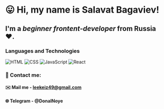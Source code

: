 # 😛 Hi, my name is **Salavat Bagaviev**!
## I'm a *beginner frontent-developer* from Russia ❤️.
### Languages and Technologies 
![HTML](https://img.shields.io/badge/-HTML-090909?style=for-the-badge&logo=html5)
![CSS](https://img.shields.io/badge/-CSS-090909?style=for-the-badge&logo=css3)
![JavaScript](https://img.shields.io/badge/-JavaScript-090909?style=for-the-badge&logo=JavaScript)
![React](https://img.shields.io/badge/-React-090909?style=for-the-badge&logo=React)
### 💬 Contact me: 
#### ✉️ Mail me - leekeiz49@gmail.com
#### 🌐 Telegram - @DonalNoye
